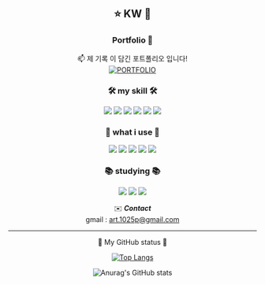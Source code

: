 <div align="center">


## :star: KW :star2:
  
### Portfolio 🌱 <br>
📫 제 기록 이 담긴 포트폴리오 입니다! <br>
  <a href="https://kjw1025.github.io/" target="_blank">![PORTFOLIO](https://img.shields.io/badge/PORTFOLIO-1572B6.svg?&style=for-the-badge&logo=PORTFOLIO&logoColor=fff)</a>

### 🛠️ my skill 🛠️
<!-- <img src="https://img.shields.io/badge/이름-색상코드?style=flat-square&logo=로고명&logoColor=로고색"/> -->

<img src="https://img.shields.io/badge/HTML5-E34F26?style=flat-square&logo=HTML5&logoColor=white"/>
<img src="https://img.shields.io/badge/CSS3-1572B6?style=flat-square&logo=CSS3&logoColor=white"/>
<img src="https://img.shields.io/badge/Sass-CC6699?style=flat-square&logo=Sass&logoColor=white"/>
<img src="https://img.shields.io/badge/JavaScript-F7DF1E?style=flat-square&logo=JavaScript&logoColor=white"/>
<img src="https://img.shields.io/badge/jQuery-0769AD?style=flat-square&logo=jQuery&logoColor=white"/>
<img src="https://img.shields.io/badge/Vue-4FC08D?style=flat-square&logo=Vue.js&logoColor=white"/>

### 🧰 what i use 🧰

<img src="https://img.shields.io/badge/Visual Studio Code-007ACC?style=flat-square&logo=Visual Studio Code&logoColor=white"/>
<img src="https://img.shields.io/badge/Figma-F24E1E?style=flat-square&logo=Figma&logoColor=white"/>
<img src="https://img.shields.io/badge/Notion-000000?style=flat-square&logo=Notion&logoColor=white"/>
<img src="https://img.shields.io/badge/Git-F05032?style=flat-square&logo=Git&logoColor=white"/>
<img src="https://img.shields.io/badge/GitHub-181717?style=flat-square&logo=GitHub&logoColor=white"/>
  
### 📚 studying 📚
  
<img src="https://img.shields.io/badge/TypeScript-3178C6?style=flat-square&logo=TypeScript&logoColor=white"/>
<img src="https://img.shields.io/badge/React-61DAFB?style=flat-square&logo=React&logoColor=white"/>
<img src="https://img.shields.io/badge/Python-3776AB?style=flat-square&logo=Python&logoColor=white"/>
  
✉️ ***Contact*** <br>
  gmail : art.1025p@gmail.com
  
<hr>
📜 My GitHub status 📜
  
  
<!--   [![Top Langs](https://github-readme-stats.vercel.app/api/top-langs/?username=kjw1025)](https://github.com/kjw1025/github-readme-stats) -->
[![Top Langs](https://github-readme-stats.vercel.app/api/top-langs/?username=kjw1025&layout=compact)](https://github.com/kjw1025/github-readme-stats)
<!--   [![Anurag's GitHub stats](https://github-readme-stats.vercel.app/api?username=kjw1025)](https://github.com/kjw1025/github-readme-stats) -->
![Anurag's GitHub stats](https://github-readme-stats.vercel.app/api?username=kjw1025&show_icons=true&theme=dark)
  
  


</div>





<!--
**kjw1025/kjw1025** is a ✨ _special_ ✨ repository because its `README.md` (this file) appears on your GitHub profile.

Here are some ideas to get you started:

- 🔭 I’m currently working on ...
- 🌱 I’m currently learning ...
- 👯 I’m looking to collaborate on ...
- 🤔 I’m looking for help with ...
- 💬 Ask me about ...
- 📫 How to reach me: ...
- 😄 Pronouns: ...
- ⚡ Fun fact: ...
-->
